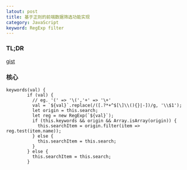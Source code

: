 ```yaml
---
latout: post
title: 基于正则的前端数据筛选功能实现
category: JavaScript
keyword: RegExp filter
---
```


### TL;DR
[gist](https://gist.github.com/Raoul1996/3ad5466414276315c6359c39df8ec447)
<script src="https://gist.github.com/Raoul1996/3ad5466414276315c6359c39df8ec447.js"></script>

### 核心

```shell
keywords(val) {
        if (val) {
          // eg. '(' => '\(','+' => '\+'
          val = `${val}`.replace(/([.?*+^$[\]\\(){}|-])/g, '\\$1');
          let origin = this.search;
          let reg = new RegExp(`${val}`);
          if (this.keywords && origin && Array.isArray(origin)) {
            this.searchItem = origin.filter(item => reg.test(item.name));
          } else {
            this.searchItem = this.search;
          }
        } else {
          this.searchItem = this.search;
        }
```
